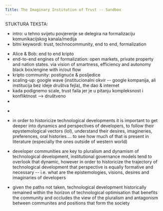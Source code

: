 ```yaml
---
Title: The Imaginary Institution of Trust -- Sandbox
---
```


STUKTURA TEKSTA:
- intro: u tehno svijetu povjerenje se delegira na formalizaciju komunikacijskog kanala/medija
- bitni keywordi: trust, technocommunity, end to end, formalization
 * Alice & Bob: end to end kripto
 * end-to-end engines of formalization: open markets, private property and nation states. via vision of smartness, efficiency and autonomy black box/engine with in/out flow
 * kripto community: postignuće & posljedice
 * scaling-up: google wave (institucionalni okvir -- google kompanija, ali institucija bez ideje društva fejla), the dao & internet
 * kada podignemo scale, trust faila jer je u pitanju kompleksnost i konfliktnost --> društveno
 * 

- 


 * in order to historicize technological developments it is important to get deeper into dynamics and perspectives of developers, to follow their epystemological vectors (lol), understand their desires, imagineries, preferences, oral histories.... to see how much of that is present in literature (especially the ones outside of western world)
 
 
* developer communities are key to pluralism and dynamism of technological development, institutional governance models tend to overlook that dynamic, however in order to historicize the trajectory of technological development that perspective is equally formative and necessary -- i.e. what are the epistemologies, visions, desires and imaginaries of developers

* given the paths not taken, technological development historically remained within the horizon of technological optimisation that benefits the community and occludes the view of the pluralism and antagonism between communites and positions that form the society 
